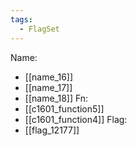 ```yaml
---
tags:
  - FlagSet
---
```

Name:
- [[name_16]]
- [[name_17]]
- [[name_18]]
Fn:
- [[c1601_function5]]
- [[c1601_function4]]
Flag:
- [[flag_12177]]
